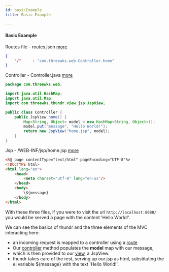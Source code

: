 ```yaml
---
id: basicExample
title: Basic Example

---
```


#### Basic Example

Routes file - routes.json [more](actions.html)

```json
{
	"/"		: "com.threewks.web.Controller.home"
}
```

Controller - Controller.java [more](controllers.html)

```java
package com.threewks.web;

import java.util.HashMap;
import java.util.Map;
import com.threewks.thundr.view.jsp.JspView;

public class Controller {
	public JspView home() {
		Map<String, Object> model = new HashMap<String, Object>();
		model.put("message", "Hello World!");
		return new JspView("home.jsp", model);
	}
}
```

Jsp - /WEB-INF/jsp/home.jsp [more](views.html#jspView)

```html
<%@ page contentType="text/html" pageEncoding="UTF-8"%>
<!DOCTYPE html>
<html lang="en">
	<head>
		<meta charset="utf-8" lang="en-us"/>
	</head>
	<body>
		\${message}
	</body>
</html>
```

With these three files, if you were to visit the url `http://localhost:8080/` you would be served a page with the content 'Hello World!'.

We can see the basics of thundr and the three elements of the MVC interacting here:

- an incoming request is mapped to a controller using a [route](actions.html#routes)
- Our [controller](controllers.html) method populates the **model** map with our message,
- which is then provided to our [view](views.html), a JspView.
- thundr takes care of the rest, serving up our jsp as html, substituting the el variable \${message} with the text 'Hello World!'.